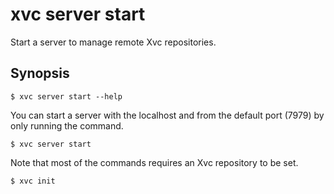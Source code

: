 # xvc server start

Start a server to manage remote Xvc repositories.

## Synopsis 

```console
$ xvc server start --help
```


You can start a server with the localhost and from the default port (7979) by only running the command. 

```console
$ xvc server start
```

Note that most of the commands requires an Xvc repository to be set. 
```console
$ xvc init
```


